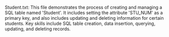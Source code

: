Student.txt:
This file demonstrates the process of creating and managing a SQL table named 'Student'. 
It includes setting the attribute 'STU_NUM' as a primary key, and also includes updating and deleting information for certain students.
Key skills include SQL table creation, data insertion, querying, updating, and deleting records.
